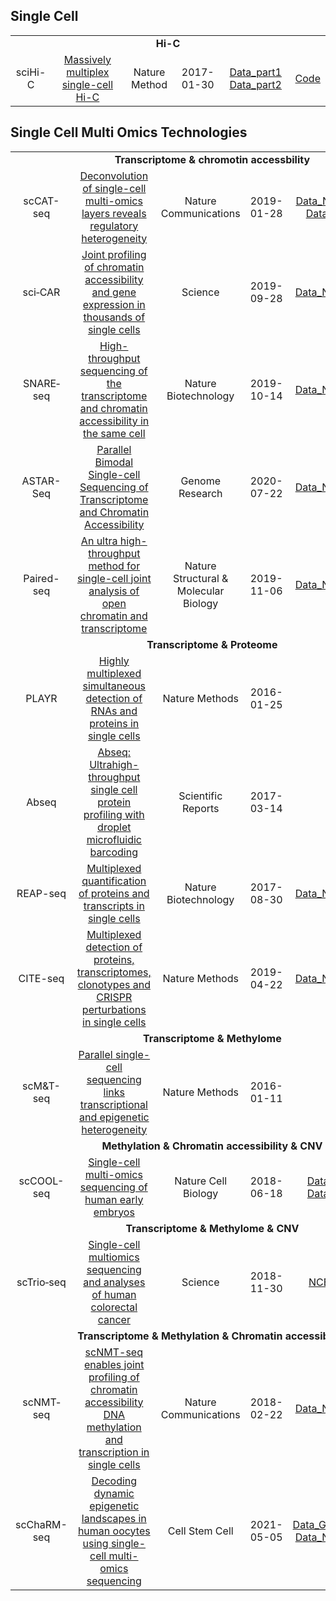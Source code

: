 ## Single Cell
<table>
    <tr>
        <td colspan="6" align="center"><strong>Hi-C</strong></td>
    </tr>
    <tr>
        <td align="center">sciHi-C</td> 
        <td align="center"><a href="https://www.nature.com/articles/nmeth.4155">Massively multiplex single-cell Hi-C</a></td> 
        <td align="center">Nature Method</td> 
        <td align="center">2017-01-30</td> 
        <td align="center"><a href="http://www.ncbi.nlm.nih.gov/geo/query/acc.cgi?acc=GSE84920">Data_part1</a> <a href="https://www.ncbi.nlm.nih.gov/projects/gap/cgi-bin/study.cgi?study_id=phs000640.v4.p1">Data_part2</a></td>
        <td align="center"><a href="https://github.com/VRam142/combinatorialHiC">Code</a></td>
    </tr>
</table>


## Single Cell Multi Omics Technologies

<table>
    <tr>
        <td colspan="6" align="center"><strong>Transcriptome & chromotin accessbility</strong></td>
    </tr>
    <tr>
        <td align="center" width="110">scCAT-seq</td> 
        <td align="center"><a href="https://www.nature.com/articles/s41467-018-08205-7">Deconvolution of single-cell multi-omics layers reveals regulatory heterogeneity</a></td> 
        <td align="center" width="60">Nature Communications</td> 
        <td align="center" width="120">2019-01-28</td> 
        <td align="center"><a href="https://trace.ncbi.nlm.nih.gov/Traces/sra/sra.cgi?study=SRP136421">Data_NCBI_SRA</a> <a href="https://db.cngb.org/cnsa/project/CNP0000213/public/">Data_CNGB</a></td>
        <td align="center"></td>
    </tr>
    <tr>
        <td align="center">sci‐CAR</td> 
        <td align="center"><a href="https://science.sciencemag.org/content/361/6409/1380.full">Joint profiling of chromatin accessibility and gene expression in thousands of single cells</a></td> 
        <td align="center">Science</td> 
        <td align="center">2019-09-28</td> 
        <td align="center"><a href="https://www.ncbi.nlm.nih.gov/geo/query/acc.cgi?acc=GSE117089">Data_NCBI_GEO</a></td>
        <td align="center"><a href="https://github.com/JunyueC/sci-CAR_analysis">Code</a></td>
    </tr>
    <tr>
        <td align="center">SNARE‐seq</td> 
        <td align="center"><a href="https://www.nature.com/articles/s41587-019-0290-0">High-throughput sequencing of the transcriptome and chromatin accessibility in the same cell</a></td> 
        <td align="center">Nature Biotechnology</td> 
        <td align="center">2019-10-14</td> 
        <td align="center"><a href="http://www.ncbi.nlm.nih.gov/geo/query/acc.cgi?acc=GSE126074">Data_NCBI_GEO</a></td>
        <td align="center"><a href="https://github.com/chensong611/SNARE_prep">Code</a></td>
    </tr>
    <tr>
        <td align="center">ASTAR-Seq</td> 
        <td align="center"><a href="https://genome.cshlp.org/content/30/7/1027.full">Parallel Bimodal Single-cell Sequencing of Transcriptome and Chromatin Accessibility</a></td> 
        <td align="center">Genome Research</td> 
        <td align="center">2020-07-22</td> 
        <td align="center"><a href="http://www.ncbi.nlm.nih.gov/geo/query/acc.cgi?acc=GSE113418">Data_NCBI_GEO</a></td>
        <td align="center"><a href="https://genome.cshlp.org/content/suppl/2020/07/22/gr.257840.119.DC1/Supplemental_Codes.zip">Code</a></td>
    </tr>
    <tr>
        <td align="center">Paired-seq</td> 
        <td align="center"><a href="https://www.nature.com/articles/s41594-019-0323-x">An ultra high-throughput method for single-cell joint analysis of open chromatin and transcriptome</a></td> 
        <td align="center">Nature Structural & Molecular Biology</td> 
        <td align="center">2019-11-06</td> 
        <td align="center"><a href="https://www.ncbi.nlm.nih.gov/geo/query/acc.cgi?acc=GSE130399">Data_NCBI_GEO</a></td>
        <td align="center"><a href="https://github.com/cxzhu/paired-seq">Code</a></td>
    </tr>
    <tr>
        <td colspan="6" align="center"><strong>Transcriptome & Proteome</strong></td>
    </tr>
    <tr>
        <td align="center">PLAYR</td> 
        <td align="center"><a href="https://www.nature.com/articles/nmeth.3742">Highly multiplexed simultaneous detection of RNAs and proteins in single cells</a></td> 
        <td align="center">Nature Methods</td> 
        <td align="center">2016-01-25</td> 
        <td align="center"></td>
        <td align="center"></td>
    </tr>
    <tr>
        <td align="center">Abseq</td> 
        <td align="center"><a href="https://www.nature.com/articles/srep44447">Abseq: Ultrahigh-throughput single cell protein profiling with droplet microfluidic barcoding</a></td> 
        <td align="center">Scientific Reports</td> 
        <td align="center">2017-03-14</td> 
        <td align="center"></td>
        <td align="center"></td>
    </tr>
    <tr>
        <td align="center">REAP-seq</td> 
        <td align="center"><a href="https://www.nature.com/articles/nbt.3973">Multiplexed quantification of proteins and transcripts in single cells</a></td> 
        <td align="center">Nature Biotechnology</td> 
        <td align="center">2017-08-30</td> 
        <td align="center"><a href="http://www.ncbi.nlm.nih.gov/geo/query/acc.cgi?acc=GSE100501">Data_NCBI_GEO</td>
        <td align="center"><a href="https://github.com/kelvinxz/RS_aligner">Code</td>
    </tr>
    <tr>
        <td align="center">CITE-seq</td> 
        <td align="center"><a href="https://www.nature.com/articles/s41592-019-0392-0">Multiplexed detection of proteins, transcriptomes, clonotypes and CRISPR perturbations in single cells</td> 
        <td align="center">Nature Methods</td> 
        <td align="center">2019-04-22</td> 
        <td align="center"><a href="https://www.ncbi.nlm.nih.gov/geo/query/acc.cgi?acc=GSE126310">Data_NCBI_GEO</td>
        <td align="center"><a href="https://github.com/Hoohm/CITE-seq-Count">Code</td>
    </tr>
    <tr>
        <td colspan="6" align="center"><strong>Transcriptome & Methylome</strong></td>
    </tr>
    <tr>
        <td align="center">scM&T-seq</td> 
        <td align="center"> <a href="https://www.nature.com/articles/nmeth.3728">Parallel single-cell sequencing links transcriptional and epigenetic heterogeneity</a></td> 
        <td align="center">Nature Methods</td> 
        <td align="center">2016-01-11</td> 
        <td align="center"></td>
        <td align="center"><a href="https://github.com/PMBio/scMT-seq.git">Code</a></td>
    </tr>
    <tr>
        <td colspan="6" align="center"><strong>Methylation & Chromatin accessibility & CNV</strong></td>
    </tr>
    <tr>
        <td align="center">scCOOL-seq</td> 
        <td align="center"> <a href="https://www.nature.com/articles/s41556-018-0123-2">Single-cell multi-omics sequencing of human early embryos</a></td> 
        <td align="center">Nature Cell Biology</td> 
        <td align="center">2018-06-18</td> 
        <td align="center"><a href="http://www.ncbi.nlm.nih.gov/geo/query/acc.cgi?acc=GSE100272">Data_part1</a> <a href="https://www.ebi.ac.uk/ega/studies/EGAS00001002987">Data_part2</a></td>
        <td align="center"></td>
    </tr>
    <tr>
        <td colspan="6" align="center"><strong>Transcriptome & Methylome & CNV</strong></td>
    </tr>
    <tr>
        <td align="center">scTrio‐seq</td> 
        <td align="center"> <a href="https://science.sciencemag.org/content/362/6418/1060.full">Single-cell multiomics sequencing and analyses of human colorectal cancer</a></td> 
        <td align="center">Science</td> 
        <td align="center">2018-11-30</td> 
        <td align="center"><a href="http://www.ncbi.nlm.nih.gov/geo/query/acc.cgi?acc=GSE97693">NCBI_GEO</a></td>
        <td align="center"><a href="https://github.com/bianshuhui/CRC_code">Code</a></td>
    </tr>
    <tr>
        <td colspan="6" align="center"><strong>Transcriptome & Methylation & Chromatin accessibility</strong></td>
    </tr>
    <tr>
        <td align="center">scNMT‐seq</td> 
        <td align="center"><a href="https://www.nature.com/articles/s41467-018-03149-4">scNMT-seq enables joint profiling of chromatin accessibility DNA methylation and transcription in single cells</a></td> 
        <td align="center">Nature Communications</td> 
        <td align="center">2018-02-22</td> 
        <td align="center"><a href="http://www.ncbi.nlm.nih.gov/geo/query/acc.cgi?acc=">Data_NCBI_GEO</a></td>
        <td align="center"><a href="https://github.com/PMBio/scNMT-seq/">Code</a></td>
    </tr>
    <tr>
        <td align="center">scChaRM-seq</td> 
        <td align="center"><a href="https://www.sciencedirect.com/science/article/pii/S1934590921001697">Decoding dynamic epigenetic landscapes in human oocytes using single-cell multi-omics sequencing</a></td> 
        <td align="center">Cell Stem Cell</td> 
        <td align="center">2021-05-05</td> 
        <td align="center"><a href="https://bigd.big.ac.cn/search/?dbId=&q=HRA000787">Data_GSA_NGDC</a> <a href="http://www.ncbi.nlm.nih.gov/geo/query/acc.cgi?acc=GSE154762">Data_NCBI_GEO</a></td>
        <td align="center">No Code</td>
    </tr>
</table>


